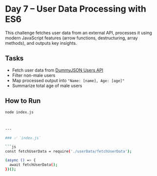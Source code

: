 # Day 7 – User Data Processing with ES6

This challenge fetches user data from an external API, processes it using modern JavaScript features (arrow functions, destructuring, array methods), and outputs key insights.

## Tasks

- Fetch user data from [DummyJSON Users API](https://dummyjson.com/users)
- Filter non-male users
- Map processed output into `"Name: [name], Age: [age]"`
- Summarize total age of male users

## How to Run

```bash
node index.js



---

### ✅ `index.js`

```js
const fetchUserData = require('./userData/fetchUserData');

(async () => {
  await fetchUserData();
})();

